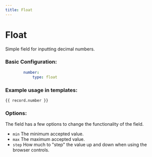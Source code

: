 ```yaml
---
title: Float
---
```

Float
=====

Simple field for inputting decimal numbers.

### Basic Configuration:

```yaml
        number:
            type: float
```

### Example usage in templates:

```twig
{{ record.number }}
```

### Options:

The field has a few options to change the functionality of the field.

* `min` The minimum accepted value.
* `max` The maximum accepted value.
* `step` How much to "step" the value up and down when using the browser
  controls.
